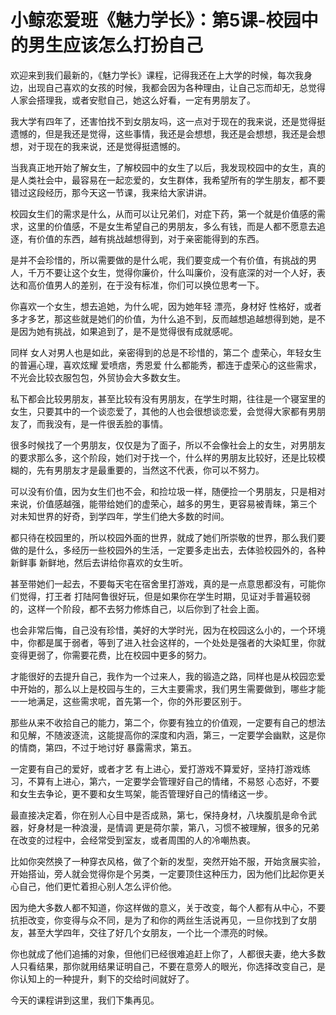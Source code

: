 # 小鲸恋爱班《魅力学长》：第5课-校园中的男生应该怎么打扮自己

欢迎来到我们最新的，《魅力学长》课程，记得我还在上大学的时候，每次我身边，出现自己喜欢的女孩的时候，我都会因为各种理由，让自己忘而却无，总觉得人家会搭理我，或者安慰自己，她这么好看，一定有男朋友了。

我大学有四年了，还害怕找不到女朋友吗，这一点对于现在的我来说，还是觉得挺遗憾的，但是我还是觉得，这些事情，我还是会想想，我还是会想想，我还是会想想，对于现在的我来说，还是觉得挺遗憾的。

当我真正地开始了解女生，了解校园中的女生了以后，我发现校园中的女生，真的是人类社会中，最容易在一起恋爱的，女生群体，我希望所有的学生朋友，都不要错过这段经历，那今天这一节课，我来给大家讲讲。

校园女生们的需求是什么，从而可以让兄弟们，对症下药，第一个就是价值感的需求，这里的价值感，不是女生希望自己的男朋友，多么有钱，而是人都不愿意去追逐，有价值的东西，越有挑战越想得到，对于亲密能得到的东西。

是并不会珍惜的，所以需要做的是什么呢，我们要变成一个有价值，有挑战的男人，千万不要让这个女生，觉得你廉价，什么叫廉价，没有底深的对一个人好，表达和高价值男人的差别，在于没有标准，你们可以换位思考一下。

你喜欢一个女生，想去追她，为什么呢，因为她年轻 漂亮，身材好 性格好，或者多才多艺，那这些就是她们的价值，为什么追不到，反而越想追越想得到她，是不是因为她有挑战，如果追到了，是不是觉得很有成就感呢。

同样 女人对男人也是如此，亲密得到的总是不珍惜的，第二个 虚荣心，年轻女生的普遍心理，喜欢炫耀 爱喷痞，秀恩爱 什么都能秀，都连于虚荣心的这些需求，不光会比较衣服包包，外贸协会大多数女生。

私下都会比较男朋友，甚至比较有没有男朋友，在学生时期，往往是一个寝室里的女生，只要其中的一个谈恋爱了，其他的人也会很想谈恋爱，会觉得大家都有男朋友了，而我没有，是一件很丢脸的事情。

很多时候找了一个男朋友，仅仅是为了面子，所以不会像社会上的女生，对男朋友的要求那么多，这个阶段，她们对于找一个，什么样的男朋友比较好，还是比较模糊的，先有男朋友才是最重要的，当然这不代表，你可以不努力。

可以没有价值，因为女生们也不会，和捡垃圾一样，随便捡一个男朋友，只是相对来说，价值感越强，能带给她们的虚荣心，越多的男生，更容易被青睐，第三个 对未知世界的好奇，到学四年，学生们绝大多数的时间。

都只待在校园里的，所以校园外面的世界，就成了她们所崇敬的世界，那么我们要做的是什么，多经历一些校园外的生活，一定要多走出去，去体验校园外的，各种新鲜事 新鲜地，然后去讲给你喜欢的女生听。

甚至带她们一起去，不要每天宅在宿舍里打游戏，真的是一点意思都没有，可能你们觉得，打王者 打陆阿鲁很好玩，但是如果你在学生时期，见证对手普遍较弱的，这样一个阶段，都不去努力修炼自己，以后你到了社会上面。

也会非常后悔，自己没有珍惜，美好的大学时光，因为在校园这么小的，一个环境中，你都是属于弱者，等到了进入社会这样的，一个处处是强者的大染缸里，你就变得更弱了，你需要花费，比在校园中更多的努力。

才能很好的去提升自己，我作为一个过来人，我的锻造之路，同样也是从校园恋爱中开始的，那么以上是校园与生的，三大主要需求，我们男生需要做到，哪些才能一一地满足，这些需求呢，首先第一个，你的外形要区别于。

那些从来不收拾自己的能力，第二个，你要有独立的价值观，一定要有自己的想法和见解，不随波逐流，这能提高你的深度和内涵，第三，一定要学会幽默，这是你的情商，第四，不过于地讨好 暴露需求，第五。

一定要有自己的爱好，或者才艺 有上进心，爱打游戏不算爱好，坚持打游戏练习，不算有上进心，第六，一定要学会管理好自己的情绪，不易怒 心态好，不要和女生去争论，更不要和女生骂架，能否管理好自己的情绪这一步。

最直接决定着，你在别人心目中是否成熟，第七，保持身材，八块腹肌是命令武器，好身材是一种浪漫，是情调 更是荷尔蒙，第八，习惯不被理解，很多的兄弟在改变的过程中，会经常受到室友，或者周围的人的冷嘲热衷。

比如你突然换了一种穿衣风格，做了个新的发型，突然开始不服，开始贪展实验，开始搭讪，旁人就会觉得你是个另类，一定要顶住这种压力，因为他们比起你更关心自己，他们更忙着担心别人怎么评价他。

因为绝大多数人都不知道，你这样做的意义，关于改变，每个人都有从中心，不要抗拒改变，你变得与众不同，是为了和你的两丝生活说再见，一旦你找到了女朋友，甚至大学四年，交往了好几个女朋友，一个比一个漂亮的时候。

你也就成了他们追捕的对象，但他们已经很难追赶上你了，人都很夫妻，绝大多数人只看结果，那你就用结果证明自己，不要在意旁人的眼光，你选择改变自己，是你认知上的一种提升，剩下的交给时间就好了。

今天的课程讲到这里，我们下集再见。